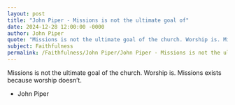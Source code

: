 ```yaml
---
layout: post
title: "John Piper - Missions is not the ultimate goal of"
date: 2024-12-28 12:00:00 -0000
author: John Piper
quote: "Missions is not the ultimate goal of the church. Worship is. Missions exists because worship doesn’t."
subject: Faithfulness
permalink: /Faithfulness/John Piper/John Piper - Missions is not the ultimate goal of
---
```


Missions is not the ultimate goal of the church. Worship is. Missions exists because worship doesn’t.

- John Piper
